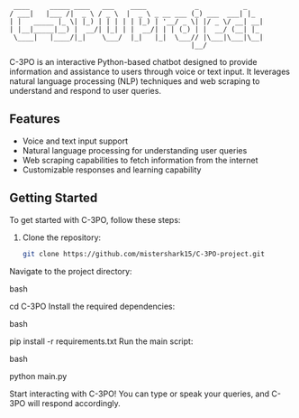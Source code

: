 
     ____     _____ ____   ___    ____            _           _   
    / ___|   |___ /|  _ \ / _ \  |  _ \ _ __ ___ (_) ___  ___| |_ 
    | |   _____ |_ \| |_) | | | | | |_) | '__/ _ \| |/ _ \/ __| __|
    | |__|_____|__) |  __/| |_| | |  __/| | | (_) | |  __/ (__| |_ 
     \____|   |____/|_|    \___/  |_|   |_|  \___// |\___|\___|\__|
                                                 |__/                                      
C-3PO is an interactive Python-based chatbot designed to provide information and assistance to users through voice or text input. It leverages natural language processing (NLP) techniques and web scraping to understand and respond to user queries.

## Features

- Voice and text input support
- Natural language processing for understanding user queries
- Web scraping capabilities to fetch information from the internet
- Customizable responses and learning capability

## Getting Started

To get started with C-3PO, follow these steps:

1. Clone the repository:

   ```bash
   git clone https://github.com/mistershark15/C-3PO-project.git
Navigate to the project directory:

bash

cd C-3PO
Install the required dependencies:

bash

pip install -r requirements.txt
Run the main script:

bash

python main.py

Start interacting with C-3PO! You can type or speak your queries, and C-3PO will respond accordingly.
